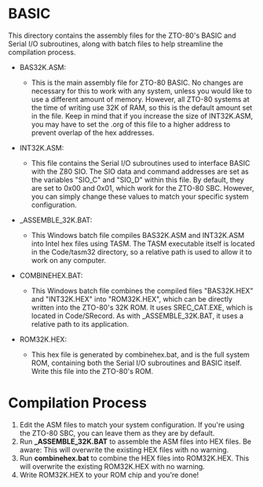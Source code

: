 # BASIC
This directory contains the assembly files for the ZTO-80's BASIC and Serial I/O subroutines, along with batch files to help streamline the compilation process.

- BAS32K.ASM:
  - This is the main assembly file for ZTO-80 BASIC. No changes are necessary for this to work with any system, unless you would like to use a different amount of memory. However, all ZTO-80 systems at the time of writing use 32K of RAM, so this is the default amount set in the file.
  Keep in mind that if you increase the size of INT32K.ASM, you may have to set the .org of this file to a higher address to prevent overlap of the hex addresses.

- INT32K.ASM:
  - This file contains the Serial I/O subroutines used to interface BASIC with the Z80 SIO.
The SIO data and command addresses are set as the variables "SIO_C" and "SIO_D" within this file. By default, they are set to 0x00 and 0x01, which work for the ZTO-80 SBC. However, you can simply change these values to match your specific system configuration.

- _ASSEMBLE_32K.BAT:
  - This Windows batch file compiles BAS32K.ASM and INT32K.ASM into Intel hex files using TASM. The TASM executable itself is located in the Code/tasm32 directory, so a relative path is used to allow it to work on any computer.
    
- COMBINEHEX.BAT:
  - This Windows batch file combines the compiled files "BAS32K.HEX" and "INT32K.HEX" into "ROM32K.HEX", which can be directly written into the ZTO-80's 32K ROM. It uses SREC_CAT.EXE, which is located in Code/SRecord. As with _ASSEMBLE_32K.BAT, it uses a relative path to its application.
  
- ROM32K.HEX:
  - This hex file is generated by combinehex.bat, and is the full system ROM, containing both the Serial I/O subroutines and BASIC itself. Write this file into the ZTO-80's ROM.

# Compilation Process
1. Edit the ASM files to match your system configuration. If you're using the ZTO-80 SBC, you can leave them as they are by default.
2. Run **_ASSEMBLE_32K.BAT** to assemble the ASM files into HEX files. Be aware: This will overwrite the existing HEX files with no warning.
3. Run **combinehex.bat** to combine the HEX files into ROM32K.HEX. This will overwrite the existing ROM32K.HEX with no warning.
4. Write ROM32K.HEX to your ROM chip and you're done!
